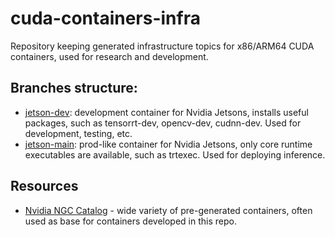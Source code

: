 # cuda-containers-infra
Repository keeping generated infrastructure topics for x86/ARM64 CUDA containers, used for research and development.

## Branches structure:
- [jetson-dev](https://github.com/kis-balazs/cuda-containers-infra/tree/jetson-dev): development container for Nvidia Jetsons, installs useful packages, such as tensorrt-dev, opencv-dev, cudnn-dev. Used for development, testing, etc.
- [jetson-main](https://github.com/kis-balazs/cuda-containers-infra/tree/jetson-main): prod-like container for Nvidia Jetsons, only core runtime executables are available, such as trtexec. Used for deploying inference.

## Resources
- [Nvidia NGC Catalog](https://catalog.ngc.nvidia.com/containers?filters=&orderBy=weightPopularDESC&query=&page=&pageSize=) - wide variety of pre-generated containers, often used as base for containers developed in this repo. 